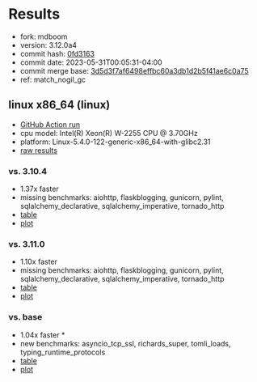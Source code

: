 # Results

- fork: mdboom
- version: 3.12.0a4
- commit hash: [0fd3163](https://github.com/mdboom/cpython/commit/0fd3163)
- commit date: 2023-05-31T00:05:31-04:00
- commit merge base: [3d5d3f7af6498effbc60a3db1d2b5f41ae6c0a75](https://github.com/mdboom/cpython/commit/3d5d3f7af6498effbc60a3db1d2b5f41ae6c0a75)
- ref: match_nogil_gc

## linux x86_64 (linux)

- [GitHub Action run](https://github.com/faster-cpython/benchmarking/actions/runs/5136355489)
- cpu model: Intel(R) Xeon(R) W-2255 CPU @ 3.70GHz
- platform: Linux-5.4.0-122-generic-x86_64-with-glibc2.31
- [raw results](bm-20230531-linux-x86_64-mdboom-match_nogil_gc-3.12.0a4-0fd3163.json)

### vs. 3.10.4

- 1.37x faster
- missing benchmarks: aiohttp, flaskblogging, gunicorn, pylint, sqlalchemy_declarative, sqlalchemy_imperative, tornado_http
- [table](bm-20230531-linux-x86_64-mdboom-match_nogil_gc-3.12.0a4-0fd3163-vs-3.10.4.md)
- [plot](bm-20230531-linux-x86_64-mdboom-match_nogil_gc-3.12.0a4-0fd3163-vs-3.10.4.png)

### vs. 3.11.0

- 1.10x faster
- missing benchmarks: aiohttp, flaskblogging, gunicorn, pylint, sqlalchemy_declarative, sqlalchemy_imperative, tornado_http
- [table](bm-20230531-linux-x86_64-mdboom-match_nogil_gc-3.12.0a4-0fd3163-vs-3.11.0.md)
- [plot](bm-20230531-linux-x86_64-mdboom-match_nogil_gc-3.12.0a4-0fd3163-vs-3.11.0.png)

### vs. base

- 1.04x faster \*
- new benchmarks: asyncio_tcp_ssl, richards_super, tomli_loads, typing_runtime_protocols
- [table](bm-20230531-linux-x86_64-mdboom-match_nogil_gc-3.12.0a4-0fd3163-vs-base.md)
- [plot](bm-20230531-linux-x86_64-mdboom-match_nogil_gc-3.12.0a4-0fd3163-vs-base.png)

